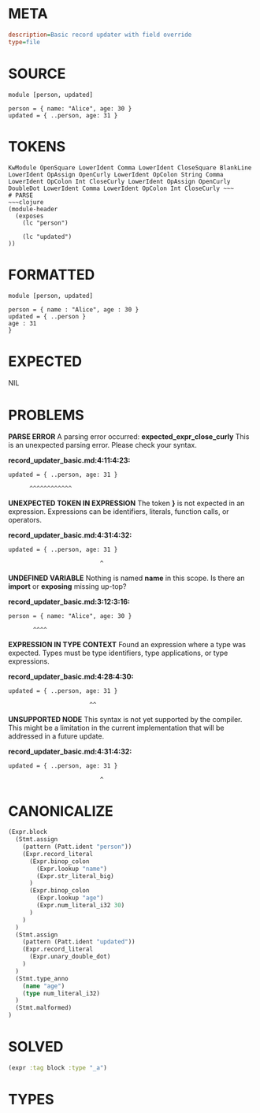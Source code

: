 # META
~~~ini
description=Basic record updater with field override
type=file
~~~
# SOURCE
~~~roc
module [person, updated]

person = { name: "Alice", age: 30 }
updated = { ..person, age: 31 }
~~~
# TOKENS
~~~text
KwModule OpenSquare LowerIdent Comma LowerIdent CloseSquare BlankLine LowerIdent OpAssign OpenCurly LowerIdent OpColon String Comma LowerIdent OpColon Int CloseCurly LowerIdent OpAssign OpenCurly DoubleDot LowerIdent Comma LowerIdent OpColon Int CloseCurly ~~~
# PARSE
~~~clojure
(module-header
  (exposes
    (lc "person")

    (lc "updated")
))
~~~
# FORMATTED
~~~roc
module [person, updated]

person = { name : "Alice", age : 30 }
updated = { ..person }
age : 31
}
~~~
# EXPECTED
NIL
# PROBLEMS
**PARSE ERROR**
A parsing error occurred: **expected_expr_close_curly**
This is an unexpected parsing error. Please check your syntax.

**record_updater_basic.md:4:11:4:23:**
```roc
updated = { ..person, age: 31 }
```
          ^^^^^^^^^^^^


**UNEXPECTED TOKEN IN EXPRESSION**
The token **}** is not expected in an expression.
Expressions can be identifiers, literals, function calls, or operators.

**record_updater_basic.md:4:31:4:32:**
```roc
updated = { ..person, age: 31 }
```
                              ^


**UNDEFINED VARIABLE**
Nothing is named **name** in this scope.
Is there an **import** or **exposing** missing up-top?

**record_updater_basic.md:3:12:3:16:**
```roc
person = { name: "Alice", age: 30 }
```
           ^^^^


**EXPRESSION IN TYPE CONTEXT**
Found an expression where a type was expected.
Types must be type identifiers, type applications, or type expressions.

**record_updater_basic.md:4:28:4:30:**
```roc
updated = { ..person, age: 31 }
```
                           ^^


**UNSUPPORTED NODE**
This syntax is not yet supported by the compiler.
This might be a limitation in the current implementation that will be addressed in a future update.

**record_updater_basic.md:4:31:4:32:**
```roc
updated = { ..person, age: 31 }
```
                              ^


# CANONICALIZE
~~~clojure
(Expr.block
  (Stmt.assign
    (pattern (Patt.ident "person"))
    (Expr.record_literal
      (Expr.binop_colon
        (Expr.lookup "name")
        (Expr.str_literal_big)
      )
      (Expr.binop_colon
        (Expr.lookup "age")
        (Expr.num_literal_i32 30)
      )
    )
  )
  (Stmt.assign
    (pattern (Patt.ident "updated"))
    (Expr.record_literal
      (Expr.unary_double_dot)
    )
  )
  (Stmt.type_anno
    (name "age")
    (type num_literal_i32)
  )
  (Stmt.malformed)
)
~~~
# SOLVED
~~~clojure
(expr :tag block :type "_a")
~~~
# TYPES
~~~roc
~~~
